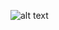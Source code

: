 ![alt text](https://www.google.com/url?sa=i&url=https%3A%2F%2Fwww.ccn.com%2Ftech-analysts-crazy-apple-stock-prediction%2F&psig=AOvVaw2EhhMinOneX1NwQqSGI7ik&ust=1600214884408000&source=images&cd=vfe&ved=0CAIQjRxqFwoTCMiU6ZTv6esCFQAAAAAdAAAAABAD)


